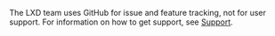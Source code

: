 The LXD team uses GitHub for issue and feature tracking, not for user support.
For information on how to get support, see [Support](https://linuxcontainers.org/lxd/docs/stable-5.0/support/).

